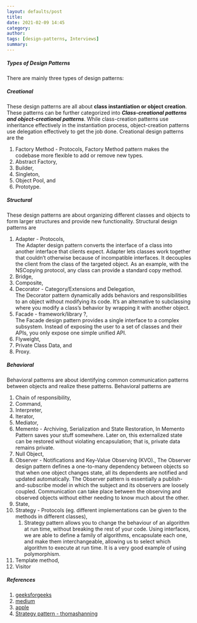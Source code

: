 ```yaml
---
layout: defaults/post
title: 
date: 2021-02-09 14:45
category: 
author: 
tags: [design-patterns, Interviews]
summary: 
---
```


##### Types of Design Patterns
There are mainly three types of design patterns: 

##### Creational 
These design patterns are all about __class instantiation or object creation__. These patterns can be further categorized into __*Class-creational patterns and object-creational patterns*__. While class-creation patterns use inheritance effectively in the instantiation process, object-creation patterns use delegation effectively to get the job done. 
Creational design patterns are the 
1. Factory Method - Protocols, 
    Factory Method pattern makes the codebase more flexible to add or remove new types. 
1. Abstract Factory, 
1. Builder,  
1. Singleton,  
1. Object Pool, and  
1. Prototype. 

##### Structural 
These design patterns are about organizing different classes and objects to form larger structures and provide new functionality. 
Structural design patterns are  
1. Adapter - Protocols,  
    The Adapter design pattern converts the interface of a class into another interface that clients expect. Adapter lets classes work together that couldn’t otherwise because of incompatible interfaces. It decouples the client from the class of the targeted object. As an example, with the NSCopying protocol, any class can provide a standard copy method.
1. Bridge,  
1. Composite,  
1. Decorator - Category/Extensions and Delegation,  
    The Decorator pattern dynamically adds behaviors and responsibilities to an object without modifying its code. It’s an alternative to subclassing where you modify a class’s behavior by wrapping it with another object.
1. Facade - framework/library ?,  
    The Facade design pattern provides a single interface to a complex subsystem. Instead of exposing the user to a set of classes and their APIs, you only expose one simple unified API.
1. Flyweight,  
1. Private Class Data, and  
1. Proxy. 

##### Behavioral 
Behavioral patterns are about identifying common communication patterns between objects and realize these patterns. 
Behavioral patterns are   
1. Chain of responsibility,   
1. Command,   
1. Interpreter,   
1. Iterator,   
1. Mediator,   
1. Memento - Archiving, Serialization and State Restoration,
    In Memento Pattern saves your stuff somewhere. Later on, this externalized state can be restored without violating encapsulation; that is, private data remains private.
1. Null Object,   
1. Observer - Notifications and Key-Value Observing (KVO).,
    The Observer design pattern defines a one-to-many dependency between objects so that when one object changes state, all its dependents are notified and updated automatically. The Observer pattern is essentially a publish-and-subscribe model in which the subject and its observers are loosely coupled. Communication can take place between the observing and observed objects without either needing to know much about the other.
1. State,   
1. Strategy - Protocols (eg. different implementations can be given to the methods in different classes),   
    1. Strategy pattern allows you to change the behaviour of an algorithm at run time, without breaking the rest of your code. Using interfaces, we are able to define a family of algorithms, encapsulate each one, and make them interchangeable, allowing us to select which algorithm to execute at run time. It is a very good example of using polymorphism.
1. Template method,   
1. Visitor 

##### References
1. [geeksforgeeks](https://www.geeksforgeeks.org/design-patterns-set-1-introduction/)
1. [medium](https://chetan-aggarwal.medium.com/ios-design-patterns-f478abd78132)
1. [apple](https://developer.apple.com/library/archive/documentation/Cocoa/Conceptual/CocoaFundamentals/CocoaDesignPatterns/CocoaDesignPatterns.html#//apple_ref/doc/uid/TP40002974-CH6-SW43)
1. [Strategy pattern - thomashanning](http://www.thomashanning.com/the-strategy-pattern/)
